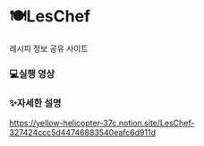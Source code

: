 # 🍽LesChef
레시피 정보 공유 사이트

### 💻실행 영상

### ✨자세한 설명
https://yellow-helicopter-37c.notion.site/LesChef-327424ccc5d44746883540eafc6d911d
